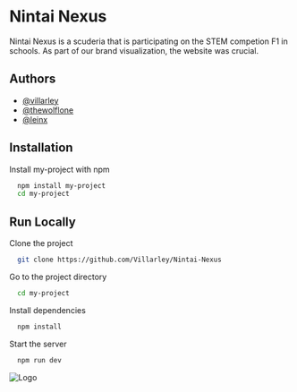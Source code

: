 
# Nintai Nexus
Nintai Nexus is a scuderia that is participating on the STEM competion F1 in schools. As part of our brand visualization, the website was crucial.


## Authors

- [@villarley](https://www.github.com/villarley)
- [@thewolflone](https://www.github.com/thewolflone)
- [@leinx](https://www.github.com/leinx)


## Installation

Install my-project with npm

```bash
  npm install my-project
  cd my-project
```
    
## Run Locally

Clone the project

```bash
  git clone https://github.com/Villarley/Nintai-Nexus
```

Go to the project directory

```bash
  cd my-project
```

Install dependencies

```bash
  npm install
```

Start the server

```bash
  npm run dev
```


![Logo](https://i.ibb.co/tsX7GhM/ISOTYPE-FULL-COLOR.png)


